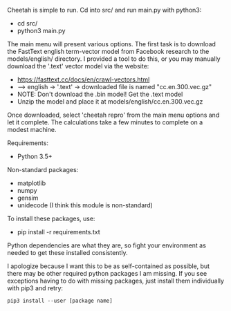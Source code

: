 Cheetah is simple to run. Cd into src/ and run main.py with python3:

* cd src/
* python3 main.py

The main menu will present various options.
The first task is to download the FastText english term-vector model from Facebook research to the 
models/english/ directory. I provided a tool to do this, or you may manually download the '.text' vector model via the website:
* https://fasttext.cc/docs/en/crawl-vectors.html
* --> english -> '.text' -> downloaded file is named "cc.en.300.vec.gz"
* NOTE: Don't download the .bin model! Get the .text model
* Unzip the model and place it at models/english/cc.en.300.vec.gz

Once downloaded, select 'cheetah repro' from the main menu options and let it complete. The 
calculations take a few minutes to complete on a modest machine.

Requirements:
* Python 3.5+

Non-standard packages:
* matplotlib
* numpy
* gensim
* unidecode (I think this module is non-standard)

To install these packages, use:
* pip install -r requirements.txt

Python dependencies are what they are, so fight your environment as needed to get these installed consistently.

I apologize because I want this to be as self-contained as possible, but there may be other required
python packages I am missing. If you see exceptions having to do with missing packages, just install
them individually with pip3 and retry:

	pip3 install --user [package name]


